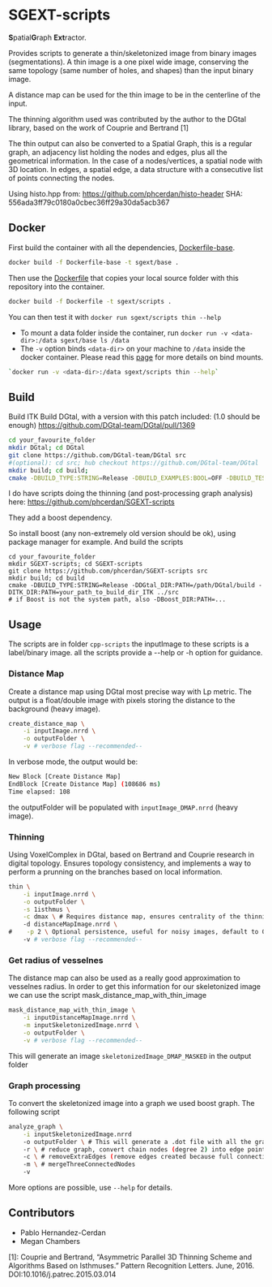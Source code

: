 # SGEXT-scripts

**S**patial**G**raph **Ext**ractor.

Provides scripts to generate a thin/skeletonized image from binary images (segmentations).
A thin image is a one pixel wide image, conserving the same topology (same number of holes, and shapes) than the input binary image.

A distance map can be used for the thin image to be in the centerline of the input.

The thinning algorithm used was contributed by the author to the DGtal library, based on the work of Couprie and Bertrand [1]

The thin output can also be converted to a Spatial Graph, this is a regular graph, an adjacency list holding the nodes and edges, plus all the geometrical information. In the case of a nodes/vertices, a spatial node with 3D location. In edges, a spatial edge, a data structure with a consecutive list of points connecting the nodes.

Using histo.hpp from: https://github.com/phcerdan/histo-header
SHA: 556ada3ff79c0180a0cbec36ff29a30da5acb367

## Docker
First build the container with all the dependencies, [Dockerfile-base](https://github.com/phcerdan/SGEXT-scripts/blob/master/Dockerfile-base).

```bash
docker build -f Dockerfile-base -t sgext/base .
```

Then use the [Dockerfile](https://github.com/phcerdan/SGEXT-scripts/blob/master/Dockerfile) that copies your local source folder with this repository into the container.

```bash
docker build -f Dockerfile -t sgext/scripts .
```

You can then test it with `docker run sgext/scripts thin --help`

- To mount a data folder inside the container, run `docker run -v <data-dir>:/data sgext/base ls /data`
- The `-v` option binds `<data-dir>` on your machine to `/data` inside the docker container. Please read this [page](https://docs.docker.com/storage/bind-mounts/) for more details on bind mounts.

```bash
`docker run -v <data-dir>:/data sgext/scripts thin --help`
```

## Build
Build ITK
Build DGtal, with a version with this patch included: (1.0 should be enough)
https://github.com/DGtal-team/DGtal/pull/1369

```bash
cd your_favourite_folder
mkdir DGtal; cd DGtal
git clone https://github.com/DGtal-team/DGtal src
#(optional): cd src; hub checkout https://github.com/DGtal-team/DGtal
mkdir build; cd build;
cmake -DBUILD_TYPE:STRING=Release -DBUILD_EXAMPLES:BOOL=OFF -DBUILD_TESTING:BOOL=OFF -DWITH_ITK:BOOL=ON -DITK_DIR:PATH=your_path_to_build_dir_ITK ../src
```

I do have scripts doing the thinning (and post-processing graph analysis) here:
https://github.com/phcerdan/SGEXT-scripts

They add a boost dependency.

So install boost (any non-extremely old version should be ok), using package manager for example.
And build the scripts

```
cd your_favourite_folder
mkdir SGEXT-scripts; cd SGEXT-scripts
git clone https://github.com/phcerdan/SGEXT-scripts src
mkdir build; cd build
cmake -DBUILD_TYPE:STRING=Release -DDGtal_DIR:PATH=/path/DGtal/build -DITK_DIR:PATH=your_path_to_build_dir_ITK ../src
# if Boost is not the system path, also -DBoost_DIR:PATH=...
```


## Usage
The scripts are in folder `cpp-scripts`
the inputImage to these scripts is a label/binary image.
all the scripts provide a --help or -h option for guidance.

### Distance Map
Create a distance map using DGtal most precise way with Lp metric. The output is a float/double image with pixels storing the distance to the background (heavy image).
```bash
create_distance_map \
    -i inputImage.nrrd \
    -o outputFolder \
    -v # verbose flag --recommended--
```

In verbose mode, the output would be:
```bash
New Block [Create Distance Map]
EndBlock [Create Distance Map] (108686 ms)
Time elapsed: 108
```

the outputFolder will be populated with `inputImage_DMAP.nrrd` (heavy image).

### Thinning
Using VoxelComplex in DGtal, based on Bertrand and Couprie research in digital topology. Ensures topology consistency,
and implements a way to perform a prunning on the branches based on local information.
```bash
thin \
    -i inputImage.nrrd \
    -o outputFolder \
    -s 1isthmus \
    -c dmax \ # Requires distance map, ensures centrality of the thinning
    -d distanceMapImage.nrrd \
#    -p 2 \ Optional persistence, useful for noisy images, default to 0.
    -v # verbose flag --recommended--
```

### Get radius of vesselnes
The distance map can also be used as a really good approximation to vesselnes radius. In order to get this information
for our skeletonized image we can use the script mask_distance_map_with_thin_image

```bash
mask_distance_map_with_thin_image \
    -i inputDistanceMapImage.nrrd \
    -m inputSkeletonizedImage.nrrd \
    -o outputFolder \
    -v # verbose flag --recommended--
```

This will generate an image `skeletonizedImage_DMAP_MASKED` in the output folder

### Graph processing
To convert the skeletonized image into a graph we used boost graph. The following script

```bash
analyze_graph \
    -i inputSkeletonizedImage.nrrd
    -o outputFolder \ # This will generate a .dot file with all the graph information
    -r \ # reduce graph, convert chain nodes (degree 2) into edge points.
    -c \ # removeExtraEdges (remove edges created because full connectivity)
    -m \ # mergeThreeConnectedNodes
    -v
```
More options are possible, use `--help` for details.

## Contributors

- Pablo Hernandez-Cerdan
- Megan Chambers

[1]: Couprie and Bertrand, “Asymmetric Parallel 3D Thinning Scheme and Algorithms Based on Isthmuses.” Pattern Recognition Letters. June,  2016. DOI:10.1016/j.patrec.2015.03.014
